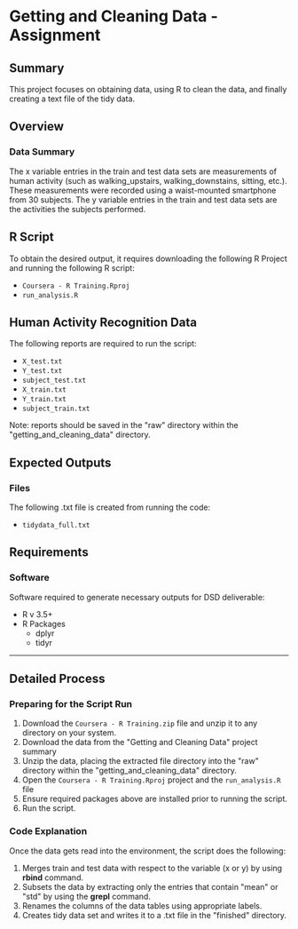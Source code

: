 # **Getting and Cleaning Data - Assignment**

## **Summary**

This project focuses on obtaining data, using R to clean the data, and finally creating a text file of the tidy data. 

## **Overview**

### **Data Summary**

The x variable entries in the train and test data sets are measurements of human activity (such as walking_upstairs, walking_downstains, sitting, etc.). These measurements were recorded using a waist-mounted smartphone from 30 subjects. The y variable entries in the train and test data sets are the activities the subjects performed.  

## **R Script**

To obtain the desired output, it requires downloading the following R Project and running the following R script:
* `Coursera - R Training.Rproj`
* `run_analysis.R`

## **Human Activity Recognition Data**

The following reports are required to run the script:
* `X_test.txt`
* `Y_test.txt`
* `subject_test.txt`
* `X_train.txt`
* `Y_train.txt`
* `subject_train.txt`

Note: reports should be saved in the "raw" directory within the "getting_and_cleaning_data" directory.

## **Expected Outputs**

### **Files**

The following .txt file is created from running the code:
* `tidydata_full.txt`

## **Requirements**

### **Software**

Software required to generate necessary outputs for DSD deliverable:
* R v 3.5+
* R Packages
  - dplyr
  - tidyr

---

## **Detailed Process**

### **Preparing for the Script Run**
1. Download the `Coursera - R Training.zip` file and unzip it to any directory on your system. 
2. Download the data from the "Getting and Cleaning Data" project summary
3. Unzip the data, placing the extracted file directory into the "raw" directory within the "getting_and_cleaning_data" directory.
4. Open the `Coursera - R Training.Rproj` project and the `run_analysis.R` file
5. Ensure required packages above are installed prior to running the script.
6. Run the script.

### **Code Explanation**
Once the data gets read into the environment, the script does the following:
1. Merges train and test data with respect to the variable (x or y) by using **rbind** command.
2. Subsets the data by extracting only the entries that contain "mean" or "std" by using the **grepl** command.
3. Renames the columns of the data tables using appropriate labels.
4. Creates tidy data set and writes it to a .txt file in the "finished" directory. 